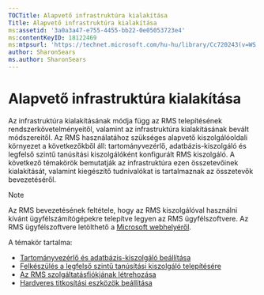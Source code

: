 ```yaml
---
TOCTitle: Alapvető infrastruktúra kialakítása
Title: Alapvető infrastruktúra kialakítása
ms:assetid: '3a0a3a47-e755-4455-bb22-0e05053723e4'
ms:contentKeyID: 18122469
ms:mtpsurl: 'https://technet.microsoft.com/hu-hu/library/Cc720243(v=WS.10)'
author: SharonSears
ms.author: SharonSears
---
```


Alapvető infrastruktúra kialakítása
===================================

Az infrastruktúra kialakításának módja függ az RMS telepítésének rendszerkövetelményeitől, valamint az infrastruktúra kialakításának bevált módszereitől. Az RMS használatához szükséges alapvető kiszolgálóoldali környezet a következőkből áll: tartományvezérlő, adatbázis-kiszolgáló és legfelső szintű tanúsítási kiszolgálóként konfigurált RMS kiszolgáló. A következő témakörök bemutatják az infrastruktúra ezen összetevőinek kialakítását, valamint kiegészítő tudnivalókat is tartalmaznak az összetevők bevezetéséről.

> [!NOTE]  
> Az RMS bevezetésének feltétele, hogy az RMS kiszolgálóval használni kívánt ügyfélszámítógépekre telepítve legyen az RMS ügyfélszoftvere. Az RMS ügyfélszoftvere letölthető a [Microsoft webhelyéről](http://go.microsoft.com/fwlink/?linkid=18134). 

A témakör tartalma:

-   [Tartományvezérlő és adatbázis-kiszolgáló beállítása](https://technet.microsoft.com/d20f8305-9f9e-4760-bfbf-82824db60d1f)
-   [Felkészülés a legfelső szintű tanúsítási kiszolgáló telepítésére](https://technet.microsoft.com/ed51605e-8b17-4155-8d83-f6777f499b7b)
-   [Az RMS szolgáltatásfiókjának létrehozása](https://technet.microsoft.com/6eb38729-f0f0-431a-bc8c-17102cf175d8)
-   [Hardveres titkosítási eszközök beállítása](https://technet.microsoft.com/3a35a8ea-696c-4005-9892-cac6e773497a)
